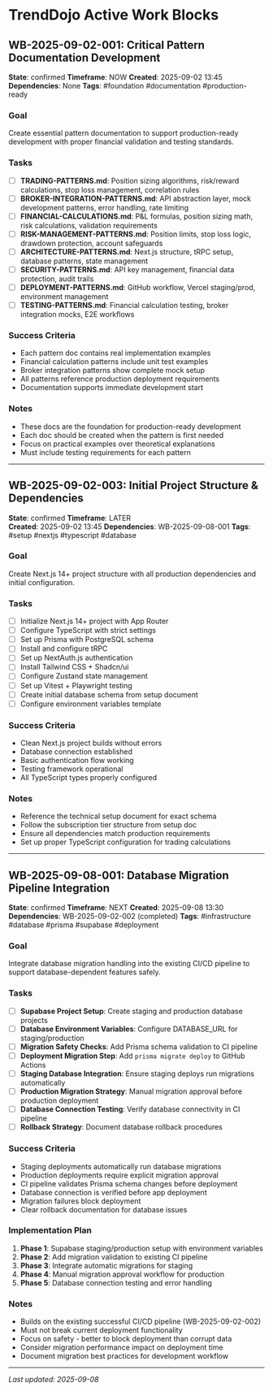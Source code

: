 # TrendDojo Active Work Blocks

## WB-2025-09-02-001: Critical Pattern Documentation Development
**State**: confirmed
**Timeframe**: NOW
**Created**: 2025-09-02 13:45
**Dependencies**: None
**Tags**: #foundation #documentation #production-ready

### Goal
Create essential pattern documentation to support production-ready development with proper financial validation and testing standards.

### Tasks
- [ ] **TRADING-PATTERNS.md**: Position sizing algorithms, risk/reward calculations, stop loss management, correlation rules
- [ ] **BROKER-INTEGRATION-PATTERNS.md**: API abstraction layer, mock development patterns, error handling, rate limiting
- [ ] **FINANCIAL-CALCULATIONS.md**: P&L formulas, position sizing math, risk calculations, validation requirements
- [ ] **RISK-MANAGEMENT-PATTERNS.md**: Position limits, stop loss logic, drawdown protection, account safeguards  
- [ ] **ARCHITECTURE-PATTERNS.md**: Next.js structure, tRPC setup, database patterns, state management
- [ ] **SECURITY-PATTERNS.md**: API key management, financial data protection, audit trails
- [ ] **DEPLOYMENT-PATTERNS.md**: GitHub workflow, Vercel staging/prod, environment management
- [ ] **TESTING-PATTERNS.md**: Financial calculation testing, broker integration mocks, E2E workflows

### Success Criteria
- Each pattern doc contains real implementation examples
- Financial calculation patterns include unit test examples
- Broker integration patterns show complete mock setup
- All patterns reference production deployment requirements
- Documentation supports immediate development start

### Notes
- These docs are the foundation for production-ready development
- Each doc should be created when the pattern is first needed
- Focus on practical examples over theoretical explanations
- Must include testing requirements for each pattern

---


## WB-2025-09-02-003: Initial Project Structure & Dependencies
**State**: confirmed
**Timeframe**: LATER  
**Created**: 2025-09-02 13:45
**Dependencies**: WB-2025-09-08-001
**Tags**: #setup #nextjs #typescript #database

### Goal
Create Next.js 14+ project structure with all production dependencies and initial configuration.

### Tasks
- [ ] Initialize Next.js 14+ project with App Router
- [ ] Configure TypeScript with strict settings
- [ ] Set up Prisma with PostgreSQL schema
- [ ] Install and configure tRPC
- [ ] Set up NextAuth.js authentication
- [ ] Install Tailwind CSS + Shadcn/ui
- [ ] Configure Zustand state management
- [ ] Set up Vitest + Playwright testing
- [ ] Create initial database schema from setup document
- [ ] Configure environment variables template

### Success Criteria
- Clean Next.js project builds without errors
- Database connection established
- Basic authentication flow working
- Testing framework operational
- All TypeScript types properly configured

### Notes
- Reference the technical setup document for exact schema
- Follow the subscription tier structure from setup doc
- Ensure all dependencies match production requirements
- Set up proper TypeScript configuration for trading calculations

---

## WB-2025-09-08-001: Database Migration Pipeline Integration
**State**: confirmed
**Timeframe**: NEXT
**Created**: 2025-09-08 13:30
**Dependencies**: WB-2025-09-02-002 (completed)
**Tags**: #infrastructure #database #prisma #supabase #deployment

### Goal
Integrate database migration handling into the existing CI/CD pipeline to support database-dependent features safely.

### Tasks
- [ ] **Supabase Project Setup**: Create staging and production database projects
- [ ] **Database Environment Variables**: Configure DATABASE_URL for staging/production
- [ ] **Migration Safety Checks**: Add Prisma schema validation to CI pipeline
- [ ] **Deployment Migration Step**: Add `prisma migrate deploy` to GitHub Actions
- [ ] **Staging Database Integration**: Ensure staging deploys run migrations automatically
- [ ] **Production Migration Strategy**: Manual migration approval before production deployment
- [ ] **Database Connection Testing**: Verify database connectivity in CI pipeline
- [ ] **Rollback Strategy**: Document database rollback procedures

### Success Criteria
- Staging deployments automatically run database migrations
- Production deployments require explicit migration approval
- CI pipeline validates Prisma schema changes before deployment
- Database connection is verified before app deployment
- Migration failures block deployment
- Clear rollback documentation for database issues

### Implementation Plan
1. **Phase 1**: Supabase staging/production setup with environment variables
2. **Phase 2**: Add migration validation to existing CI pipeline
3. **Phase 3**: Integrate automatic migrations for staging
4. **Phase 4**: Manual migration approval workflow for production
5. **Phase 5**: Database connection testing and error handling

### Notes
- Builds on the existing successful CI/CD pipeline (WB-2025-09-02-002)
- Must not break current deployment functionality
- Focus on safety - better to block deployment than corrupt data
- Consider migration performance impact on deployment time
- Document migration best practices for development workflow

---

*Last updated: 2025-09-08*